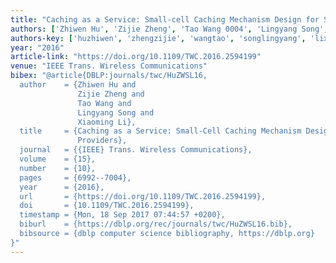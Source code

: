 ```yaml
---
title: "Caching as a Service: Small-cell Caching Mechanism Design for Service Providers"
authors: ['Zhiwen Hu', 'Zijie Zheng', 'Tao Wang 0004', 'Lingyang Song', 'Xiaoming Li']
authors-key: ['huzhiwen', 'zhengzijie', 'wangtao', 'songlingyang', 'lixiaoming']
year: "2016"
article-link: "https://doi.org/10.1109/TWC.2016.2594199"
venue: "IEEE Trans. Wireless Communications"
bibex: "@article{DBLP:journals/twc/HuZWSL16,
  author    = {Zhiwen Hu and
               Zijie Zheng and
               Tao Wang and
               Lingyang Song and
               Xiaoming Li},
  title     = {Caching as a Service: Small-Cell Caching Mechanism Design for Service
               Providers},
  journal   = {{IEEE} Trans. Wireless Communications},
  volume    = {15},
  number    = {10},
  pages     = {6992--7004},
  year      = {2016},
  url       = {https://doi.org/10.1109/TWC.2016.2594199},
  doi       = {10.1109/TWC.2016.2594199},
  timestamp = {Mon, 18 Sep 2017 07:44:57 +0200},
  biburl    = {https://dblp.org/rec/journals/twc/HuZWSL16.bib},
  bibsource = {dblp computer science bibliography, https://dblp.org}
}"
---
```

